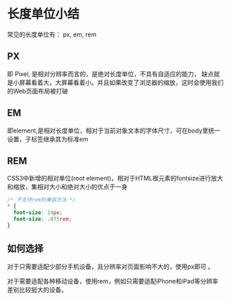 # 长度单位小结

常见的长度单位有： px, em, rem

## PX

即 Pixel, 是相对分辨率而言的，是绝对长度单位，不具有自适应的能力， 缺点就是小屏幕看着大，大屏幕看着小。并且如果改变了浏览器的缩放，这时会使用我们的Web页面布局被打破

## EM

即element,是相对长度单位，相对于当前对象文本的字体尺寸，可在body里统一设置，子标签继承其为标准em

## REM

CSS3中新增的相对单位(root element)，相对于HTML根元素的fontsize进行放大和缩放，集相对大小和绝对大小的优点于一身

```css
/* 不支持rem的兼容方法 */
* {
  font-size: 14px;
  font-size: .875rem;
}
```

## 如何选择

对于只需要适配少部分手机设备，且分辨率对页面影响不大的，使用px即可 。

对于需要适配各种移动设备，使用rem，例如只需要适配iPhone和iPad等分辨率差别比较挺大的设备。